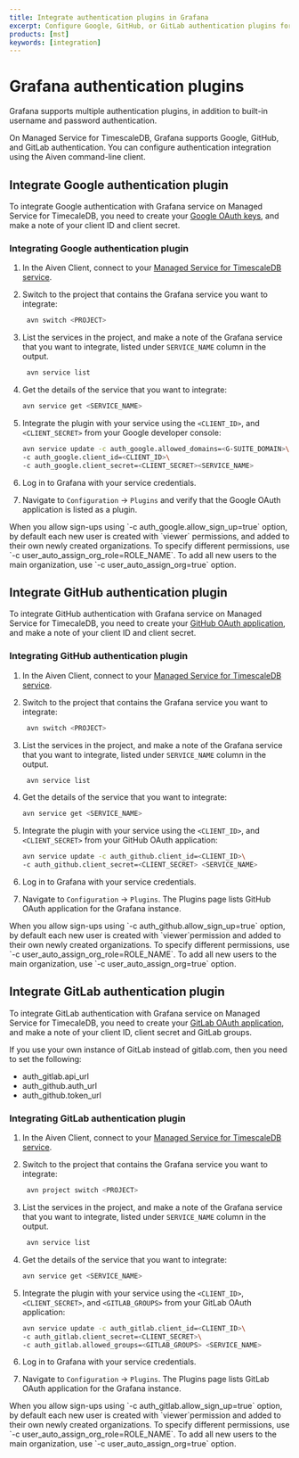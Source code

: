 ```yaml
---
title: Integrate authentication plugins in Grafana
excerpt: Configure Google, GitHub, or GitLab authentication plugins for Grafana
products: [mst]
keywords: [integration]
---
```


# Grafana authentication plugins

Grafana supports multiple authentication plugins, in addition to
built-in username and password authentication.

On Managed Service for TimescaleDB, Grafana supports Google, GitHub, and
GitLab authentication.
You can configure authentication integration using the Aiven command-line client.

## Integrate Google authentication plugin

To integrate Google authentication with Grafana service on Managed
Service for TimecaleDB, you need to create your
[Google OAuth keys][google-oauth-keys], and make a note of your client
ID and client secret.

<Procedure>

### Integrating Google authentication plugin

1.  In the Aiven Client, connect to your
    [Managed Service for TimescaleDB service][aiven-client-mst].

1.  Switch to the project that contains the Grafana service you want to
    integrate:

    ```bash
     avn switch <PROJECT>
    ```

1.  List the services in the project, and make a note of the Grafana service
    that you want to integrate, listed under `SERVICE_NAME` column in the
    output.

    ```bash
     avn service list
    ```

1.  Get the details of the service that you want to integrate:

    ```bash
    avn service get <SERVICE_NAME>
    ```

1.  Integrate the plugin with your service using the `<CLIENT_ID>`, and
    `<CLIENT_SECRET>` from your Google developer console:

    ```bash
    avn service update -c auth_google.allowed_domains=<G-SUITE_DOMAIN>\
    -c auth_google.client_id=<CLIENT_ID>\
    -c auth_google.client_secret=<CLIENT_SECRET><SERVICE_NAME>
    ```

1.  Log in to Grafana with your service credentials.

1.  Navigate to `Configuration` → `Plugins` and verify that the
    Google OAuth application is listed as a plugin.

<Highlight type="note">
When you allow sign-ups using `-c auth_google.allow_sign_up=true` option, by
default each new user is created with `viewer` permissions, and added to their
own newly created organizations. To specify different permissions, use
`-c user_auto_assign_org_role=ROLE_NAME`. To add all new users to the main
organization, use `-c user_auto_assign_org=true` option.
</Highlight>

</Procedure>

## Integrate GitHub authentication plugin

To integrate GitHub authentication with Grafana service on Managed Service
for TimecaleDB, you need to create your
[GitHub OAuth application][github-oauth-keys], and make a note of
your client ID and client secret.

<Procedure>

### Integrating GitHub authentication plugin

1.  In the Aiven Client, connect to your
    [Managed Service for TimescaleDB service][aiven-client-mst].

1.  Switch to the project that contains the Grafana service you want to
    integrate:

    ```bash
     avn switch <PROJECT>
    ```

1.  List the services in the project, and make a note of the Grafana service
    that you want to integrate, listed under `SERVICE_NAME` column in the
    output.

    ```bash
     avn service list
    ```

1.  Get the details of the service that you want to integrate:

    ```bash
    avn service get <SERVICE_NAME>
    ```

1.  Integrate the plugin with your service using the `<CLIENT_ID>`, and
    `<CLIENT_SECRET>` from your GitHub OAuth application:

    ```bash
    avn service update -c auth_github.client_id=<CLIENT_ID>\
    -c auth_github.client_secret=<CLIENT_SECRET> <SERVICE_NAME>
    
    ```

1.  Log in to Grafana with your service credentials.
1.  Navigate to `Configuration` → `Plugins`. The Plugins page lists
    GitHub OAuth application for the Grafana instance.

<Highlight type="note">
When you allow sign-ups using `-c auth_github.allow_sign_up=true` option,
by default each new user is created with `viewer`permission and added to
their own newly created organizations. To specify different permissions,
use `-c user_auto_assign_org_role=ROLE_NAME`. To add all new users
to the main organization, use `-c user_auto_assign_org=true` option.
</Highlight>

</Procedure>

## Integrate GitLab authentication plugin

To integrate GitLab authentication with Grafana service on Managed
Service for TimecaleDB, you need to create your [GitLab OAuth
application][gitlab-oauth-keys], and make a note of your client ID, client
secret and GitLab groups.

If you use your own instance of GitLab instead of gitlab.com, then you need to
set the following:

*   auth_gitlab.api_url
*   auth_github.auth_url
*   auth_github.token_url

<Procedure>

### Integrating GitLab authentication plugin

1.  In the Aiven Client, connect to your
    [Managed Service for TimescaleDB service][aiven-client-mst].

1.  Switch to the project that contains the Grafana service you want to
    integrate:

    ```bash
     avn project switch <PROJECT>
    ```

1.  List the services in the project, and make a note of the Grafana service
    that you want to integrate, listed under `SERVICE_NAME` column in the
    output.

    ```bash
     avn service list
    ```

1.  Get the details of the service that you want to integrate:

    ```bash
    avn service get <SERVICE_NAME>
    ```

1.  Integrate the plugin with your service using the `<CLIENT_ID>`,
    `<CLIENT_SECRET>`, and `<GITLAB_GROUPS>` from your GitLab OAuth application:

    ```bash
    avn service update -c auth_gitlab.client_id=<CLIENT_ID>\
    -c auth_gitlab.client_secret=<CLIENT_SECRET>\
    -c auth_gitlab.allowed_groups=<GITLAB_GROUPS> <SERVICE_NAME>
    
    ```

1.  Log in to Grafana with your service credentials.

1.  Navigate to `Configuration` → `Plugins`. The Plugins page lists
    GitLab OAuth application for the Grafana instance.

<Highlight type="note">
When you allow sign-ups using `-c auth_gitlab.allow_sign_up=true` option,
by default each new user is created with `viewer`permission and added to
their own newly created organizations. To specify different permissions,
use `-c user_auto_assign_org_role=ROLE_NAME`. To add all new users
to the main organization, use `-c user_auto_assign_org=true` option.
</Highlight>

</Procedure>

[aiven-client-mst]: /mst/:currentVersion:/aiven-client/aiven-client-install
[google-oauth-keys]: https://grafana.com/docs/grafana/v9.0/setup-grafana/configure-security/configure-authentication/google/
[github-oauth-keys]: https://grafana.com/docs/grafana/v9.0/setup-grafana/configure-security/configure-authentication/github/
[gitlab-oauth-keys]: https://grafana.com/docs/grafana/v9.0/setup-grafana/configure-security/configure-authentication/gitlab/
